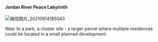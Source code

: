 
#### Jordan River Peace Labyrinth

![微信图片_20210914185043](https://user-images.githubusercontent.com/90550813/133244834-a0db1aee-b321-4a03-b8ba-24ef7358e039.png)

Near to a park, a cluster site - a larger parcel where multiple residences could be located in a small planned 
development. 
